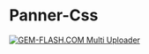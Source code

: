 # Panner-Css


<a href="https://img.gem-flash.com/"><img src="https://img.gem-flash.com/images/42710177089692304591.jpg" border="0" alt="GEM-FLASH.COM Multi Uploader" /></a>
